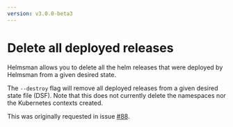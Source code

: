 ```yaml
---
version: v3.0.0-beta3
---
```


# Delete all deployed releases

Helmsman allows you to delete all the helm releases that were deployed by Helmsman from a given desired state.

The `--destroy` flag will remove all deployed releases from a given desired state file (DSF). Note that this does not currently delete the namespaces nor the Kubernetes contexts created.

This was originally requested in issue [#88](https://github.com/Praqma/helmsman/issues/88).

